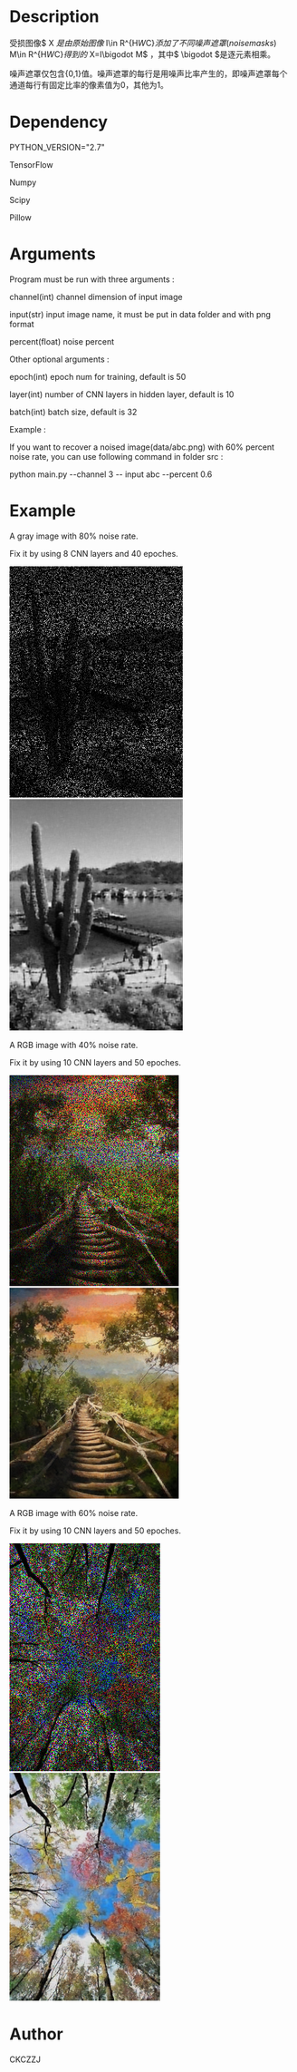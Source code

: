# Description

受损图像$ X $是由原始图像$ I\in R^{H*W*C}$添加了不同噪声遮罩(noise masks)$ M\in R^{H*W*C}$得到的$ X=I\bigodot M$ ，其中$ \bigodot $是逐元素相乘。

噪声遮罩仅包含{0,1}值。噪声遮罩的每行是用噪声比率产生的，即噪声遮罩每个通道每行有固定比率的像素值为0，其他为1。



# Dependency

PYTHON_VERSION="2.7"

TensorFlow

Numpy

Scipy

Pillow



# Arguments

Program must be run with three arguments :

channel(int) channel dimension of input image

input(str) input image name, it must be put in data folder and with png format

percent(float) noise percent



Other optional arguments :

epoch(int) epoch num for training, default is 50

layer(int) number of CNN layers in hidden layer, default is 10

batch(int) batch size, default is 32



Example :

If you want to recover a noised image(data/abc.png) with 60% percent noise rate, you can use following command in folder src :

python main.py --channel 3 -- input abc --percent 0.6



# Example

A gray image with 80% noise rate.

Fix it by using 8 CNN layers and 40 epoches.

![](.\data\A.png) ![](.\result\3150104669_A.png)



A RGB image with 40% noise rate.

Fix it by using 10 CNN layers and 50 epoches.

![](.\data\B.png) ![](.\result\3150104669_B.png)



A RGB image with 60% noise rate.

Fix it by using 10 CNN layers and 50 epoches.

![](.\data\C.png) ![](.\result\3150104669_C.png)





# Author

CKCZZJ
